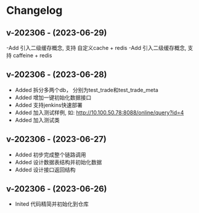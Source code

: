 # Changelog

## v-202306 - (2023-06-29)
-Add 引入二级缓存概念, 支持 自定义cache + redis 
-Add 引入二级缓存概念, 支持 caffeine + redis

## v-202306 - (2023-06-28)
- Added 拆分多两个db， 分别为test_trade和test_trade_meta
- Added 增加一键初始化数据接口
- Added 支持jenkins快速部署
- Added 加入测试样例, 如: http://10.100.50.78:8088/online/query?id=4
- Added 加入测试类

## v-202306 - (2023-06-27)
- Added 初步完成整个链路调用
- Added 设计数据表结构并初始化数据
- Added 设计接口返回结构

## v-202306 - (2023-06-26)
- Inited 代码精简并初始化到仓库
